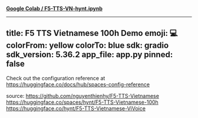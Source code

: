 **[Google Colab / F5-TTS-VN-hynt.ipynb](https://colab.research.google.com/drive/1vAhxuTszkmbiVW0JnWuvd7ap7YM_mzrG?usp=sharing)**

---
title: F5 TTS Vietnamese 100h Demo
emoji: 💻
colorFrom: yellow
colorTo: blue
sdk: gradio
sdk_version: 5.36.2
app_file: app.py
pinned: false
---

Check out the configuration reference at https://huggingface.co/docs/hub/spaces-config-reference

source: 
https://github.com/nguyenthienhy/F5-TTS-Vietnamese
https://huggingface.co/spaces/hynt/F5-TTS-Vietnamese-100h
https://huggingface.co/hynt/F5-TTS-Vietnamese-ViVoice
